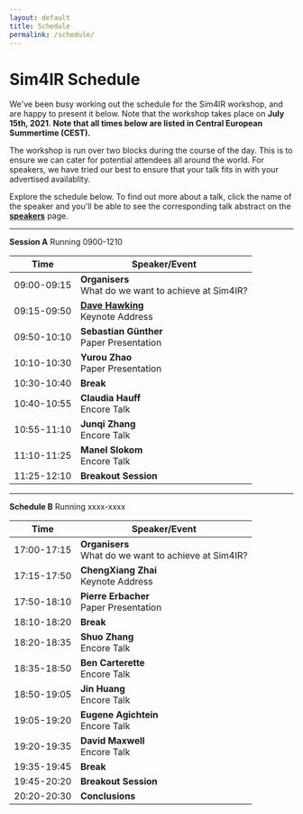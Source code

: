```yaml
---
layout: default
title: Schedule
permalink: /schedule/
---
```


# Sim4IR Schedule

We've been busy working out the schedule for the Sim4IR workshop, and are happy to present it below. Note that the workshop takes place on **July 15th, 2021**. <span id="timezone-status">**Note that all times below are listed in Central European Summertime (CEST).**</span>

The workshop is run over two blocks during the course of the day. This is to ensure we can cater for potential attendees all around the world. For speakers, we have tried our best to ensure that your talk fits in with your advertised availablity.

Explore the schedule below. To find out more about a talk, click the name of the speaker and you'll be able to see the corresponding talk abstract on the **[speakers](/speakers/)** page.

***

**Session A** Running <span class="time">0900-1210</span>

| Time        | Speaker/Event                                         |
|-------------|-------------------------------------------------------|
| <span class="time">09:00-09:15</span> | **Organisers**<br />What do we want to achieve at Sim4IR? |
| 09:15-09:50 | [**Dave Hawking**](/speakers/#dave-hawking)<br />Keynote Address                      |
| 09:50-10:10 | **Sebastian Günther**<br />Paper Presentation              |
| 10:10-10:30 | **Yurou Zhao**<br />Paper Presentation                     |
| 10:30-10:40 | **Break**                                             |
| 10:40-10:55 | **Claudia Hauff**<br />Encore Talk                         |
| 10:55-11:10 | **Junqi Zhang**<br />Encore Talk                           |
| 11:10-11:25 | **Manel Slokom**<br />Encore Talk                          |
| 11:25-12:10 | **Breakout Session**                                  |

***

**Schedule B** Running xxxx-xxxx

| Time        | Speaker/Event                                         |
|-------------|-------------------------------------------------------|
| 17:00-17:15 | **Organisers**<br />What do we want to achieve at Sim4IR? |
| 17:15-17:50 | **ChengXiang Zhai**<br />Keynote Address                  |
| 17:50-18:10 | **Pierre Erbacher**<br />Paper Presentation                |
| 18:10-18:20 | **Break**                                             |
| 18:20-18:35 | **Shuo Zhang**<br />Encore Talk                            |
| 18:35-18:50 | **Ben Carterette**<br />Encore Talk                        |
| 18:50-19:05 | **Jin Huang**<br />Encore Talk                             |
| 19:05-19:20 | **Eugene Agichtein**<br />Encore Talk                      |
| 19:20-19:35 | **David Maxwell**<br />Encore Talk                          |
| 19:35-19:45 | **Break**                                             |
| 19:45-20:20 | **Breakout Session**                                  |
| 20:20-20:30 | **Conclusions**                                       |